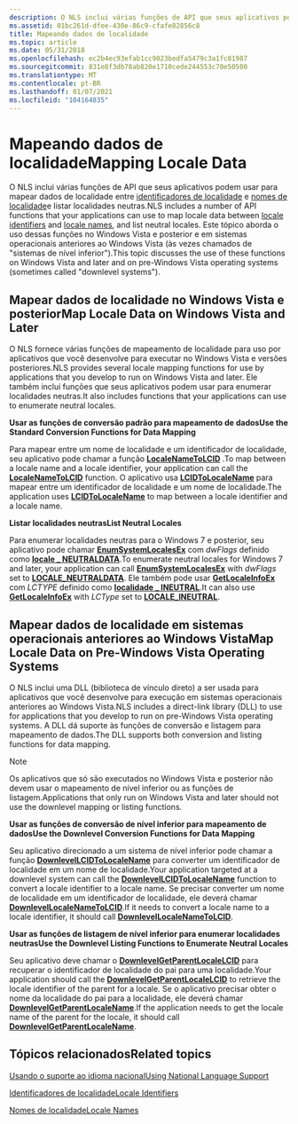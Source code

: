 ```yaml
---
description: O NLS inclui várias funções de API que seus aplicativos podem usar para mapear dados de localidade entre identificadores de localidade e nomes de localidade e listar localidades neutras.
ms.assetid: 01bc261d-dfee-430e-86c9-cfafe82856c8
title: Mapeando dados de localidade
ms.topic: article
ms.date: 05/31/2018
ms.openlocfilehash: ec2b4ec93efab1cc9023bedfa5479c3a1fc81987
ms.sourcegitcommit: 831e8f3db78ab820e1710cede244553c70e50500
ms.translationtype: MT
ms.contentlocale: pt-BR
ms.lasthandoff: 01/07/2021
ms.locfileid: "104164835"
---
```

# <a name="mapping-locale-data"></a><span data-ttu-id="6f047-103">Mapeando dados de localidade</span><span class="sxs-lookup"><span data-stu-id="6f047-103">Mapping Locale Data</span></span>

<span data-ttu-id="6f047-104">O NLS inclui várias funções de API que seus aplicativos podem usar para mapear dados de localidade entre [identificadores de localidade](locale-identifiers.md) e [nomes de localidade](locale-names.md)e listar localidades neutras.</span><span class="sxs-lookup"><span data-stu-id="6f047-104">NLS includes a number of API functions that your applications can use to map locale data between [locale identifiers](locale-identifiers.md) and [locale names](locale-names.md), and list neutral locales.</span></span> <span data-ttu-id="6f047-105">Este tópico aborda o uso dessas funções no Windows Vista e posterior e em sistemas operacionais anteriores ao Windows Vista (às vezes chamados de "sistemas de nível inferior").</span><span class="sxs-lookup"><span data-stu-id="6f047-105">This topic discusses the use of these functions on Windows Vista and later and on pre-Windows Vista operating systems (sometimes called "downlevel systems").</span></span>

## <a name="map-locale-data-on-windows-vista-and-later"></a><span data-ttu-id="6f047-106">Mapear dados de localidade no Windows Vista e posterior</span><span class="sxs-lookup"><span data-stu-id="6f047-106">Map Locale Data on Windows Vista and Later</span></span>

<span data-ttu-id="6f047-107">O NLS fornece várias funções de mapeamento de localidade para uso por aplicativos que você desenvolve para executar no Windows Vista e versões posteriores.</span><span class="sxs-lookup"><span data-stu-id="6f047-107">NLS provides several locale mapping functions for use by applications that you develop to run on Windows Vista and later.</span></span> <span data-ttu-id="6f047-108">Ele também inclui funções que seus aplicativos podem usar para enumerar localidades neutras.</span><span class="sxs-lookup"><span data-stu-id="6f047-108">It also includes functions that your applications can use to enumerate neutral locales.</span></span>

<span data-ttu-id="6f047-109">**Usar as funções de conversão padrão para mapeamento de dados**</span><span class="sxs-lookup"><span data-stu-id="6f047-109">**Use the Standard Conversion Functions for Data Mapping**</span></span>

<span data-ttu-id="6f047-110">Para mapear entre um nome de localidade e um identificador de localidade, seu aplicativo pode chamar a função [**LocaleNameToLCID**](/windows/desktop/api/Winnls/nf-winnls-localenametolcid) .</span><span class="sxs-lookup"><span data-stu-id="6f047-110">To map between a locale name and a locale identifier, your application can call the [**LocaleNameToLCID**](/windows/desktop/api/Winnls/nf-winnls-localenametolcid) function.</span></span> <span data-ttu-id="6f047-111">O aplicativo usa [**LCIDToLocaleName**](/windows/desktop/api/Winnls/nf-winnls-lcidtolocalename) para mapear entre um identificador de localidade e um nome de localidade.</span><span class="sxs-lookup"><span data-stu-id="6f047-111">The application uses [**LCIDToLocaleName**](/windows/desktop/api/Winnls/nf-winnls-lcidtolocalename) to map between a locale identifier and a locale name.</span></span>

<span data-ttu-id="6f047-112">**Listar localidades neutras**</span><span class="sxs-lookup"><span data-stu-id="6f047-112">**List Neutral Locales**</span></span>

<span data-ttu-id="6f047-113">Para enumerar localidades neutras para o Windows 7 e posterior, seu aplicativo pode chamar [**EnumSystemLocalesEx**](/windows/desktop/api/Winnls/nf-winnls-enumsystemlocalesex) com *dwFlags* definido como [**locale \_ NEUTRALDATA**](locale-neutraldata.md).</span><span class="sxs-lookup"><span data-stu-id="6f047-113">To enumerate neutral locales for Windows 7 and later, your application can call [**EnumSystemLocalesEx**](/windows/desktop/api/Winnls/nf-winnls-enumsystemlocalesex) with *dwFlags* set to [**LOCALE\_NEUTRALDATA**](locale-neutraldata.md).</span></span> <span data-ttu-id="6f047-114">Ele também pode usar [**GetLocaleInfoEx**](/windows/desktop/api/Winnls/nf-winnls-getlocaleinfoex) com *LCTYPE* definido como [**localidade \_ INEUTRAL**](locale-ineutral.md).</span><span class="sxs-lookup"><span data-stu-id="6f047-114">It can also use [**GetLocaleInfoEx**](/windows/desktop/api/Winnls/nf-winnls-getlocaleinfoex) with *LCType* set to [**LOCALE\_INEUTRAL**](locale-ineutral.md).</span></span>

## <a name="map-locale-data-on-pre-windows-vista-operating-systems"></a><span data-ttu-id="6f047-115">Mapear dados de localidade em sistemas operacionais anteriores ao Windows Vista</span><span class="sxs-lookup"><span data-stu-id="6f047-115">Map Locale Data on Pre-Windows Vista Operating Systems</span></span>

<span data-ttu-id="6f047-116">O NLS inclui uma DLL (biblioteca de vínculo direto) a ser usada para aplicativos que você desenvolve para execução em sistemas operacionais anteriores ao Windows Vista.</span><span class="sxs-lookup"><span data-stu-id="6f047-116">NLS includes a direct-link library (DLL) to use for applications that you develop to run on pre-Windows Vista operating systems.</span></span> <span data-ttu-id="6f047-117">A DLL dá suporte às funções de conversão e listagem para mapeamento de dados.</span><span class="sxs-lookup"><span data-stu-id="6f047-117">The DLL supports both conversion and listing functions for data mapping.</span></span>

> [!Note]  
> <span data-ttu-id="6f047-118">Os aplicativos que só são executados no Windows Vista e posterior não devem usar o mapeamento de nível inferior ou as funções de listagem.</span><span class="sxs-lookup"><span data-stu-id="6f047-118">Applications that only run on Windows Vista and later should not use the downlevel mapping or listing functions.</span></span>

 

<span data-ttu-id="6f047-119">**Usar as funções de conversão de nível inferior para mapeamento de dados**</span><span class="sxs-lookup"><span data-stu-id="6f047-119">**Use the Downlevel Conversion Functions for Data Mapping**</span></span>

<span data-ttu-id="6f047-120">Seu aplicativo direcionado a um sistema de nível inferior pode chamar a função [**DownlevelLCIDToLocaleName**](downlevellcidtolocalename.md) para converter um identificador de localidade em um nome de localidade.</span><span class="sxs-lookup"><span data-stu-id="6f047-120">Your application targeted at a downlevel system can call the [**DownlevelLCIDToLocaleName**](downlevellcidtolocalename.md) function to convert a locale identifier to a locale name.</span></span> <span data-ttu-id="6f047-121">Se precisar converter um nome de localidade em um identificador de localidade, ele deverá chamar [**DownlevelLocaleNameToLCID**](downlevellocalenametolcid.md).</span><span class="sxs-lookup"><span data-stu-id="6f047-121">If it needs to convert a locale name to a locale identifier, it should call [**DownlevelLocaleNameToLCID**](downlevellocalenametolcid.md).</span></span>

<span data-ttu-id="6f047-122">**Usar as funções de listagem de nível inferior para enumerar localidades neutras**</span><span class="sxs-lookup"><span data-stu-id="6f047-122">**Use the Downlevel Listing Functions to Enumerate Neutral Locales**</span></span>

<span data-ttu-id="6f047-123">Seu aplicativo deve chamar o [**DownlevelGetParentLocaleLCID**](downlevelgetparentlocalelcid.md) para recuperar o identificador de localidade do pai para uma localidade.</span><span class="sxs-lookup"><span data-stu-id="6f047-123">Your application should call the [**DownlevelGetParentLocaleLCID**](downlevelgetparentlocalelcid.md) to retrieve the locale identifier of the parent for a locale.</span></span> <span data-ttu-id="6f047-124">Se o aplicativo precisar obter o nome da localidade do pai para a localidade, ele deverá chamar [**DownlevelGetParentLocaleName**](downlevelgetparentlocalename.md).</span><span class="sxs-lookup"><span data-stu-id="6f047-124">If the application needs to get the locale name of the parent for the locale, it should call [**DownlevelGetParentLocaleName**](downlevelgetparentlocalename.md).</span></span>

## <a name="related-topics"></a><span data-ttu-id="6f047-125">Tópicos relacionados</span><span class="sxs-lookup"><span data-stu-id="6f047-125">Related topics</span></span>

<dl> <dt>

[<span data-ttu-id="6f047-126">Usando o suporte ao idioma nacional</span><span class="sxs-lookup"><span data-stu-id="6f047-126">Using National Language Support</span></span>](using-national-language-support.md)
</dt> <dt>

[<span data-ttu-id="6f047-127">Identificadores de localidade</span><span class="sxs-lookup"><span data-stu-id="6f047-127">Locale Identifiers</span></span>](locale-identifiers.md)
</dt> <dt>

[<span data-ttu-id="6f047-128">Nomes de localidade</span><span class="sxs-lookup"><span data-stu-id="6f047-128">Locale Names</span></span>](locale-names.md)
</dt> </dl>

 

 



